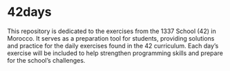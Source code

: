# 42days
This repository is dedicated to the exercises from the 1337 School (42) in Morocco. It serves as a preparation tool for students, providing solutions and practice for the daily exercises found in the 42 curriculum. Each day’s exercise will be included to help strengthen programming skills and prepare for the school’s challenges.
